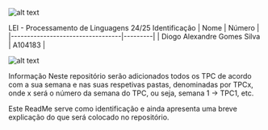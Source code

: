 ![alt text](uminho.png) 

LEI - Processamento de Linguagens 24/25
Identificação
| Nome                             | Número  |
|----------------------------------|---------|
| Diogo Alexandre Gomes Silva      | A104183 |

![alt text](https://github.com/user-attachments/assets/14cfb259-0338-433e-bddc-378c71332677)


Informação
Neste repositório serão adicionados todos os
TPC de acordo com a sua semana e nas suas 
respetivas pastas, denominadas por TPCx,
onde x será o número da semana do TPC, ou seja,
semana 1 -> TPC1, etc.




Este ReadMe serve como identificação e ainda apresenta uma breve explicação
do que será colocado no repositório.
